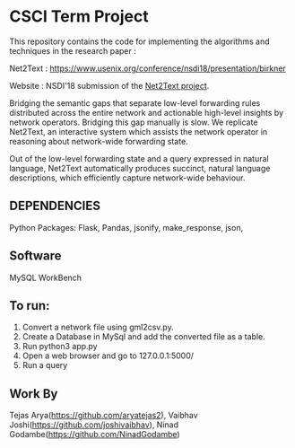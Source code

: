 # CSCI Term Project
This repository contains the code for implementing the algorithms and techniques in the research paper : 

Net2Text : https://www.usenix.org/conference/nsdi18/presentation/birkner

Website : NSDI'18 submission of the [Net2Text project](https://net2text.ethz.ch).

Bridging the semantic gaps that separate low-level forwarding rules distributed across the entire network and actionable 
high-level insights by network operators. Bridging this gap manually is slow. We replicate Net2Text, an interactive system 
which assists the network operator in reasoning about network-wide forwarding state. 

Out of the low-level forwarding state and a query expressed in natural language, Net2Text automatically produces succinct,
natural language descriptions, which efficiently capture network-wide behaviour. 

DEPENDENCIES
------------
Python Packages:
  Flask,
  Pandas,
  jsonify,
  make_response,
  json,
  
Software
--------
MySQL WorkBench

To run:
-------
1) Convert a network file using gml2csv.py.
2) Create a Database in MySql and add the converted file as a table.
3) Run python3 app.py
3) Open a web browser and go to 127.0.0.1:5000/
4) Run a query

Work By
-------
Tejas Arya(https://github.com/aryatejas2), Vaibhav Joshi(https://github.com/joshivaibhav), Ninad Godambe(https://github.com/NinadGodambe)
 

